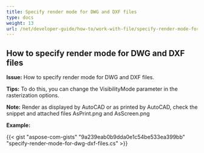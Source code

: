 ```yaml
---
title: Specify render mode for DWG and DXF files
type: docs
weight: 13
url: /net/developer-guide/how-to/work-with-file/specify-render-mode-for-dwg-dxf-files/
---
```



## **How to specify render mode for DWG and DXF files**

**Issue:** How to specify render mode for DWG and DXF files.

**Tips:** To do this, you can change the VisibilityMode parameter in the rasterization options.

**Note:** Render as displayed by AutoCAD or as printed by AutoCAD, check the snippet and attached files AsPrint.png and AsScreen.png

**Example:**

{{< gist "aspose-com-gists" "9a239eab0b9dda0e1c54be533ea399bb" "specify-render-mode-for-dwg-dxf-files.cs" >}}